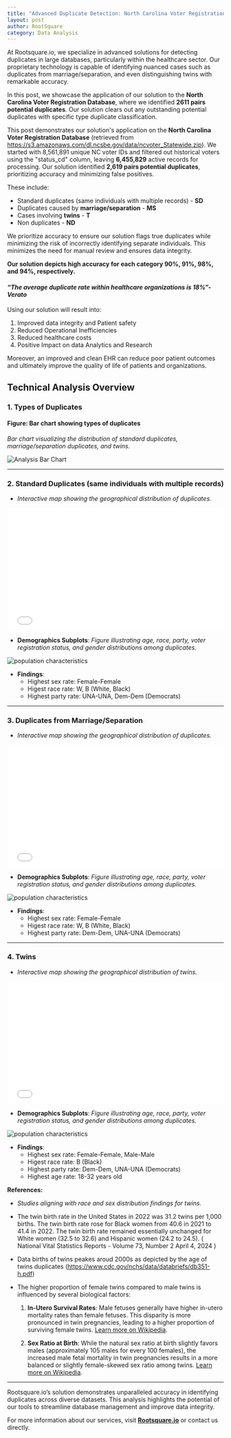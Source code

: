 ```yaml
---
title: "Advanced Duplicate Detection: North Carolina Voter Registration Database Analysis"
layout: post
author: RootSquare
category: Data Analysis
---
```



At Rootsquare.io, we specialize in advanced solutions for detecting duplicates in large databases, particularly within the healthcare sector. Our proprietary technology is capable of identifying nuanced cases such as duplicates from marriage/separation, and even distinguishing twins with remarkable accuracy.  

In this post, we showcase the application of our solution to the **North Carolina Voter Registration Database**, where we identified **2611 pairs potential duplicates**. Our solution clears out any outstanding potential duplicates with specific type duplicate classification.


This post demonstrates our solution's application on the **North Carolina Voter Registration Database** (retrieved from https://s3.amazonaws.com/dl.ncsbe.gov/data/ncvoter_Statewide.zip). We started with 8,561,891 unique NC voter IDs and filtered out historical voters using the "status_cd" column, leaving **6,455,829** active records for processing. 
Our solution identified **2,619 pairs potential duplicates**, prioritizing accuracy and minimizing false positives.

These include:  
- Standard duplicates (same individuals with multiple records)  - **SD**
- Duplicates caused by **marriage/separation**  - **MS**
- Cases involving **twins**  - **T**
- Non duplicates - **ND**

We prioritize accuracy to ensure our solution flags true duplicates while minimizing the risk of incorrectly identifying separate individuals. 
This minimizes the need for manual review and ensures data integrity.

**Our solution depicts high accuracy for each category 90%, 91%, 98%, and 94%, respectively.** 

#### *“The average duplicate rate within healthcare organizations is 18%”- Verato*

Using our solution will result into: 
1. Improved data integrity and Patient safety
2. Reduced Operational Inefficiencies
3. Reduced healthcare costs
4. Positive Impact on data Analytics and Research

Moreover, an improved and clean EHR can reduce poor patient outcomes and ultimately improve the quality of life of patients and organizations.


## Technical Analysis Overview  

### 1. Types of Duplicates  

#### **Figure: Bar chart showing types of duplicates**  
*Bar chart visualizing the distribution of standard duplicates, marriage/separation duplicates, and twins.*

![Analysis Bar Chart](/dup_figs_maps/plot_dups_types.png "Bar Chart of Duplicate Types")


---

### 2. Standard Duplicates (same individuals with multiple records)  

- *Interactive map showing the geographical distribution of duplicates.*  

<div style="position: relative; width: 100%; padding-bottom: 56.25%;">
    <iframe 
        src="/dup_figs_maps/map_standard_dups.html" 
        style="position: absolute; width: 100%; height: 100%; border: none;">
    </iframe>
</div>

- **Demographics Subplots**: *Figure illustrating age, race, party, voter registration status, and gender distributions among duplicates.*

![population characteristics](/dup_figs_maps/plot_stand_dups_stats.png)

- **Findings**:  
  - Highest sex rate: Female-Female
  - Higest race rate: W, B (White, Black) 
  - Highest party rate: UNA-UNA, Dem-Dem (Democrats)  

---

### 3. Duplicates from Marriage/Separation  

- *Interactive map showing the geographical distribution of duplicates.*  

<div style="position: relative; width: 100%; padding-bottom: 56.25%;">
    <iframe 
        src="/dup_figs_maps/map_married_dups.html" 
        style="position: absolute; width: 100%; height: 100%; border: none;">
    </iframe>
</div>

- **Demographics Subplots**: *Figure illustrating age, race, party, voter registration status, and gender distributions among duplicates.*

![population characteristics](/dup_figs_maps/plot_married_dups_stats.png)

- **Findings**:  
  - Highest sex rate: Female-Female
  - Higest race rate: W, B (White, Black) 
  - Highest party rate: Dem-Dem, UNA-UNA (Democrats)   
  
---

### 4. Twins  

- *Interactive map showing the geographical distribution of twins.*  

<div style="position: relative; width: 100%; padding-bottom: 56.25%;">
    <iframe 
        src="/dup_figs_maps/map_twins.html" 
        style="position: absolute; width: 100%; height: 100%; border: none;">
    </iframe>
</div>

- **Demographics Subplots**: *Figure illustrating age, race, party, voter registration status, and gender distributions among duplicates.*

![population characteristics](/dup_figs_maps/plot_twins_stats.png)

- **Findings**:  
  - Highest sex rate: Female-Female, Male-Male
  - Higest race rate: B (Black) 
  - Highest party rate: Dem-Dem, UNA-UNA (Democrats) 
  - Highest age rate: 18-32 years old

**References:**  
- *Studies aligning with race and sex distribution findings for twins.*  
- The twin birth rate in the United States in 2022 was 31.2 twins per 1,000 births. The twin birth rate rose for Black women from 40.6 in 2021 to 41.4 in 2022.  The twin birth rate remained essentially unchanged for White women (32.5 to 32.6) and Hispanic women (24.2 to 24.5). ( National Vital Statistics Reports - Volume 73, Number 2 April 4, 2024 )
- Data births of twins peakes aroud 2000s as depicted by the age of twins duplicates (https://www.cdc.gov/nchs/data/databriefs/db351-h.pdf)
- The higher proportion of female twins compared to male twins is influenced by several biological factors:

    1. **In-Utero Survival Rates**: Male fetuses generally have higher in-utero mortality rates than female fetuses. This disparity is more pronounced in twin pregnancies, leading to a higher proportion of surviving female twins. [Learn more on Wikipedia](https://en.wikipedia.org/wiki/Twin).

    2. **Sex Ratio at Birth**: While the natural sex ratio at birth slightly favors males (approximately 105 males for every 100 females), the increased male fetal mortality in twin pregnancies results in a more balanced or slightly female-skewed sex ratio among twins. [Learn more on Wikipedia](https://en.wikipedia.org/wiki/Twin).


---

Rootsquare.io’s solution demonstrates unparalleled accuracy in identifying duplicates across diverse datasets. This analysis highlights the potential of our tools to streamline database management and improve data integrity.

For more information about our services, visit **[Rootsquare.io](https://rootsquare.io)** or contact us directly.  
